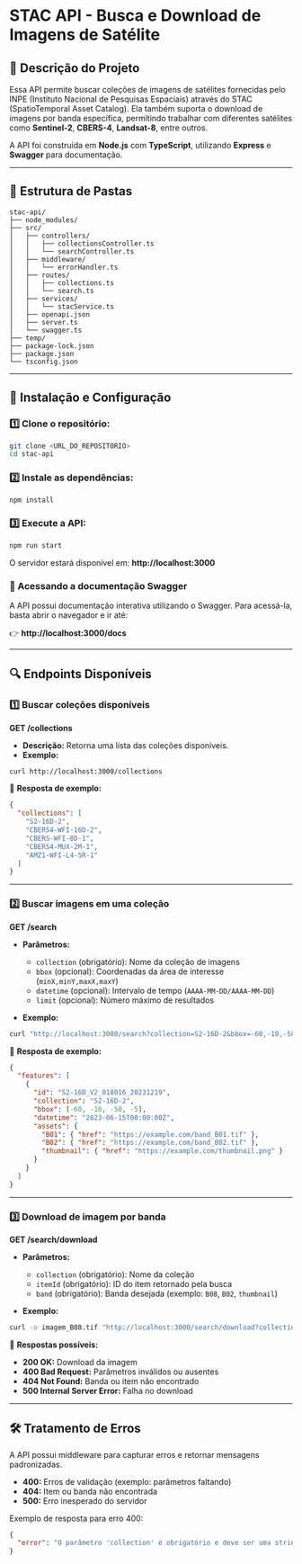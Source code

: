 # STAC API - Busca e Download de Imagens de Satélite

## 🎯 **Descrição do Projeto**

Essa API permite buscar coleções de imagens de satélites fornecidas pelo INPE (Instituto Nacional de Pesquisas Espaciais) através do STAC (SpatioTemporal Asset Catalog). Ela também suporta o download de imagens por banda específica, permitindo trabalhar com diferentes satélites como **Sentinel-2**, **CBERS-4**, **Landsat-8**, entre outros.

A API foi construída em **Node.js** com **TypeScript**, utilizando **Express** e **Swagger** para documentação.

---

## 📁 **Estrutura de Pastas**

```
stac-api/
├── node_modules/
├── src/
│   ├── controllers/
│   │   ├── collectionsController.ts
│   │   └── searchController.ts
│   ├── middleware/
│   │   └── errorHandler.ts
│   ├── routes/
│   │   ├── collections.ts
│   │   └── search.ts
│   ├── services/
│   │   └── stacService.ts
│   ├── openapi.json
│   ├── server.ts
│   └── swagger.ts
├── temp/
├── package-lock.json
├── package.json
└── tsconfig.json
```

---

## 🚀 **Instalação e Configuração**

### **1️⃣ Clone o repositório:**

```bash
git clone <URL_DO_REPOSITORIO>
cd stac-api
```

### **2️⃣ Instale as dependências:**

```bash
npm install
```

### **3️⃣ Execute a API:**

```bash
npm run start
```

O servidor estará disponível em: **http://localhost:3000**

### **📄 Acessando a documentação Swagger**

A API possui documentação interativa utilizando o Swagger. Para acessá-la, basta abrir o navegador e ir até:

👉 **http://localhost:3000/docs**

---

## 🔍 **Endpoints Disponíveis**

### 1️⃣ **Buscar coleções disponíveis**

**GET /collections**

- **Descrição:** Retorna uma lista das coleções disponíveis.
- **Exemplo:**

```bash
curl http://localhost:3000/collections
```

📌 **Resposta de exemplo:**

```json
{
  "collections": [
    "S2-16D-2",
    "CBERS4-WFI-16D-2",
    "CBERS-WFI-8D-1",
    "CBERS4-MUX-2M-1",
    "AMZ1-WFI-L4-SR-1"
  ]
}
```

---

### 2️⃣ **Buscar imagens em uma coleção**

**GET /search**

- **Parâmetros:**

  - `collection` (obrigatório): Nome da coleção de imagens
  - `bbox` (opcional): Coordenadas da área de interesse (`minX,minY,maxX,maxY`)
  - `datetime` (opcional): Intervalo de tempo (`AAAA-MM-DD/AAAA-MM-DD`)
  - `limit` (opcional): Número máximo de resultados

- **Exemplo:**

```bash
curl "http://localhost:3000/search?collection=S2-16D-2&bbox=-60,-10,-50,-5&datetime=2023-01-01/2023-12-31&limit=1"
```

📌 **Resposta de exemplo:**

```json
{
  "features": [
    {
      "id": "S2-16D_V2_018016_20231219",
      "collection": "S2-16D-2",
      "bbox": [-60, -10, -50, -5],
      "datetime": "2023-06-15T00:00:00Z",
      "assets": {
        "B01": { "href": "https://example.com/band_B01.tif" },
        "B02": { "href": "https://example.com/band_B02.tif" },
        "thumbnail": { "href": "https://example.com/thumbnail.png" }
      }
    }
  ]
}
```

---

### 3️⃣ **Download de imagem por banda**

**GET /search/download**

- **Parâmetros:**

  - `collection` (obrigatório): Nome da coleção
  - `itemId` (obrigatório): ID do item retornado pela busca
  - `band` (obrigatório): Banda desejada (exemplo: `B08`, `B02`, `thumbnail`)

- **Exemplo:**

```bash
curl -o imagem_B08.tif "http://localhost:3000/search/download?collection=S2-16D-2&itemId=S2-16D_V2_018016_20231219&band=B08"
```

📌 **Respostas possíveis:**

- **200 OK:** Download da imagem
- **400 Bad Request:** Parâmetros inválidos ou ausentes
- **404 Not Found:** Banda ou item não encontrado
- **500 Internal Server Error:** Falha no download

---

## 🛠️ **Tratamento de Erros**

A API possui middleware para capturar erros e retornar mensagens padronizadas.

- **400:** Erros de validação (exemplo: parâmetros faltando)
- **404:** Item ou banda não encontrada
- **500:** Erro inesperado do servidor

Exemplo de resposta para erro 400:

```json
{
  "error": "O parâmetro 'collection' é obrigatório e deve ser uma string"
}
```

